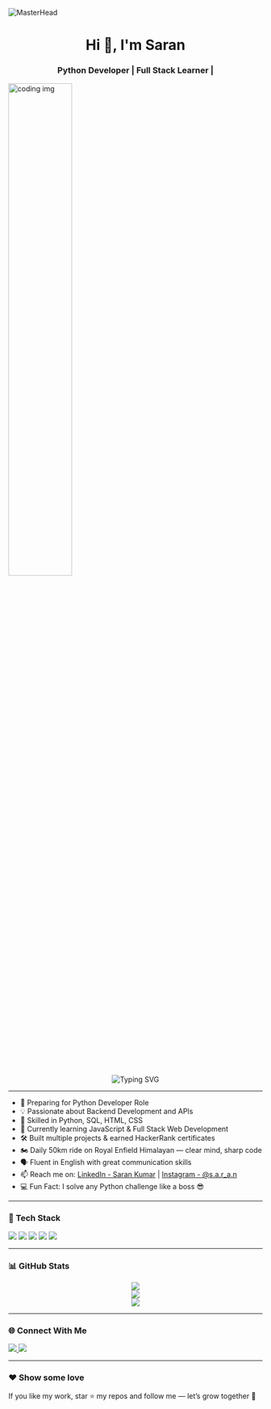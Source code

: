 ![MasterHead](https://miro.medium.com/v2/resize:fit:679/1*yw0TnheAGN-LPneDaTlaxw.gif)
<h1 align="center">Hi 👋, I'm Saran</h1>
<h3 align="center">Python Developer | Full Stack Learner | </h3>
<img align='center' alt='coding img' width='50%' src='https://i.pinimg.com/originals/e8/f4/53/e8f453469a3ec97ecd354df465d73913.gif'>

<p align="center">
  <img src="https://readme-typing-svg.herokuapp.com?font=Fira+Code&size=20&duration=3000&pause=1000&center=true&vCenter=true&width=435&lines=Python+Expert+%7C+SQL+Certified;HTML+%26+CSS+Completed;JavaScript+Django+In+Progress;Building+Full+Stack+Skills;Royal+Enfield+Himalayan+Rider+%F0%9F%8F%8D%EF%B8%8F;Dreaming+Big+Coding+Hard" alt="Typing SVG" />
</p>

---

- 🔭 Preparing for Python Developer Role  
- 💡 Passionate about Backend Development and APIs  
- 🧠 Skilled in Python, SQL, HTML, CSS  
- 🌱 Currently learning JavaScript & Full Stack Web Development  
- 🛠️ Built multiple projects & earned HackerRank certificates  
- 🏍️ Daily 50km ride on Royal Enfield Himalayan — clear mind, sharp code  
- 🗣️ Fluent in English with great communication skills  
- 📫 Reach me on: [LinkedIn - Saran Kumar]() | [Instagram - @s.a.r_a.n](#)  
- 💻 Fun Fact: I solve any Python challenge like a boss 😎

---

### 🧰 Tech Stack

<p align="left">
  <img src="https://img.shields.io/badge/Python-3776AB?style=for-the-badge&logo=python&logoColor=white"/>
  <img src="https://img.shields.io/badge/SQL-4479A1?style=for-the-badge&logo=mysql&logoColor=white"/>
  <img src="https://img.shields.io/badge/HTML-E34F26?style=for-the-badge&logo=html5&logoColor=white"/>
  <img src="https://img.shields.io/badge/CSS-1572B6?style=for-the-badge&logo=css3&logoColor=white"/>
  <img src="https://img.shields.io/badge/JavaScript-InProgress-yellow?style=for-the-badge&logo=javascript&logoColor=black"/>
</p>

---

### 📊 GitHub Stats

<p align="center">
  <img src="https://github-readme-stats.vercel.app/api?username=Saran84790&show_icons=true&theme=radical" />
  <br>
  <img src="https://github-readme-streak-stats.herokuapp.com/?user=Saran84790&theme=radical" />
  <br>
  <img src="https://github-readme-stats.vercel.app/api/top-langs/?username=Saran84790&layout=compact&theme=radical" />
</p>

---

### 🌐 Connect With Me

<p align="left">
  <a href="https://instagram.com/s.a.r_a.n" target="_blank">
    <img src="https://img.shields.io/badge/-Instagram-E4405F?style=for-the-badge&logo=instagram&logoColor=white" />
  </a>
  <a href="https://www.linkedin.com/in/saran-kumar-34246a288?utm_source=share&utm_campaign=share_via&utm_content=profile&utm_medium=android_app" target="_blank">
    <img src="https://img.shields.io/badge/-LinkedIn-0077B5?style=for-the-badge&logo=linkedin&logoColor=white" />
  </a>
</p>

---

### ❤️ Show some love

If you like my work, star ⭐ my repos and follow me — let’s grow together 🚀

